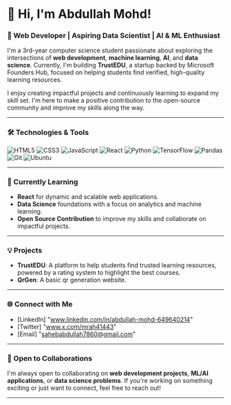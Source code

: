 
# 👋 Hi, I'm Abdullah Mohd!

### 🚀 Web Developer | Aspiring Data Scientist | AI & ML Enthusiast

I'm a 3rd-year computer science student passionate about exploring the intersections of **web development**, **machine learning**, **AI**, and **data science**. Currently, I'm building **TrustEDU**, a startup backed by Microsoft Founders Hub, focused on helping students find verified, high-quality learning resources.

I enjoy creating impactful projects and continuously learning to expand my skill set. I'm here to make a positive contribution to the open-source community and improve my skills along the way.

---

### 🛠️ Technologies & Tools

![HTML5](https://img.shields.io/badge/-HTML5-E34F26?logo=html5&logoColor=white&style=flat-square)
![CSS3](https://img.shields.io/badge/-CSS3-1572B6?logo=css3&logoColor=white&style=flat-square)
![JavaScript](https://img.shields.io/badge/-JavaScript-F7DF1E?logo=javascript&logoColor=black&style=flat-square)
![React](https://img.shields.io/badge/-React-61DAFB?logo=react&logoColor=black&style=flat-square)
![Python](https://img.shields.io/badge/-Python-3776AB?logo=python&logoColor=white&style=flat-square)
![TensorFlow](https://img.shields.io/badge/-TensorFlow-FF6F00?logo=tensorflow&logoColor=white&style=flat-square)
![Pandas](https://img.shields.io/badge/-Pandas-150458?logo=pandas&logoColor=white&style=flat-square)
![Git](https://img.shields.io/badge/-Git-F05032?logo=git&logoColor=white&style=flat-square)
![Ubuntu](https://img.shields.io/badge/-Ubuntu-E95420?logo=ubuntu&logoColor=white&style=flat-square)

---

### 🌱 Currently Learning

- **React** for dynamic and scalable web applications.
- **Data Science** foundations with a focus on analytics and machine learning.
- **Open Source Contribution** to improve my skills and collaborate on impactful projects.

---

### 💡 Projects

- **TrustEDU**: A platform to help students find trusted learning resources, powered by a rating system to highlight the best courses.
- **QrGen**: A basic qr generation website.

---

### 🌐 Connect with Me

- [LinkedIn] "www.linkedin.com/in/abdullah-mohd-649640214"
- [Twitter] "www.x.com/mrah41443"
- [Email] "sahebabdullah7860@gmail.com"

---

### 🤝 Open to Collaborations

I'm always open to collaborating on **web development projects**, **ML/AI applications**, or **data science problems**. If you're working on something exciting or just want to connect, feel free to reach out!

---
